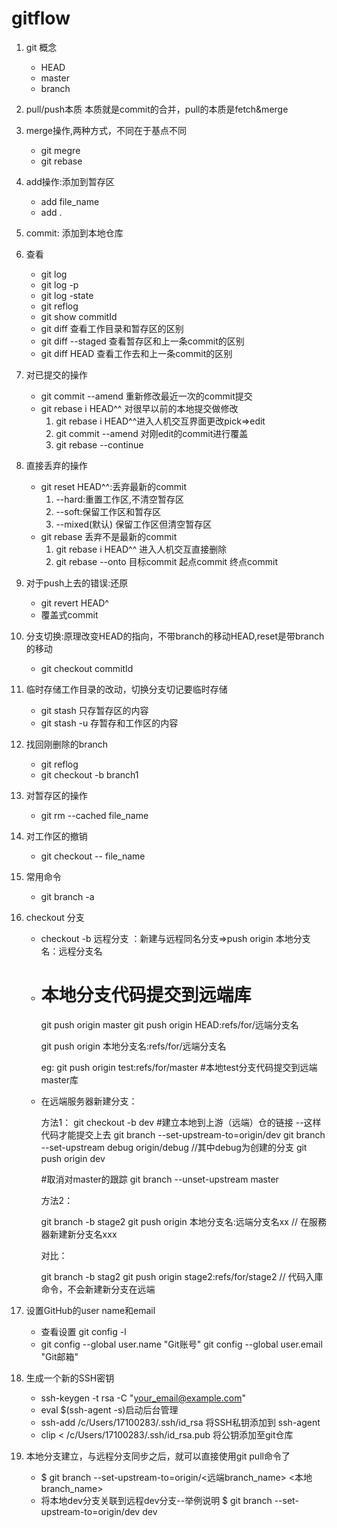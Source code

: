 # gitflow

1. git 概念
    - HEAD
    - master
    - branch
2.  pull/push本质
    本质就是commit的合并，pull的本质是fetch&merge
3. merge操作,两种方式，不同在于基点不同
    - git megre
    - git rebase
4. add操作:添加到暂存区
    - add file_name
    - add .
5. commit: 添加到本地仓库

6. 查看
    - git log
    - git log -p
    - git log -state
    - git reflog
    - git show commitId
    - git diff 查看工作目录和暂存区的区别
    - git diff --staged 查看暂存区和上一条commit的区别
    - git diff HEAD 查看工作去和上一条commit的区别
7. 对已提交的操作
    - git commit --amend 重新修改最近一次的commit提交
    - git rebase i HEAD^^ 对很早以前的本地提交做修改
        1. git rebase i HEAD^^进入人机交互界面更改pick=>edit
        2. git commit --amend 对刚edit的commit进行覆盖
        3. git rebase --continue 
8. 直接丢弃的操作
    - git reset HEAD^^:丢弃最新的commit
        1. --hard:重置工作区,不清空暂存区
        2. --soft:保留工作区和暂存区
        3. --mixed(默认) 保留工作区但清空暂存区
    - git rebase  丢弃不是最新的commit
        1. git rebase i HEAD^^ 进入人机交互直接删除
        2. git rebase --onto 目标commit 起点commit 终点commit
9. 对于push上去的错误:还原
    - git revert HEAD^
    - 覆盖式commit
10. 分支切换:原理改变HEAD的指向，不带branch的移动HEAD,reset是带branch的移动
    - git checkout commitId
11. 临时存储工作目录的改动，切换分支切记要临时存储
    - git stash 只存暂存区的内容
    - git stash -u 存暂存和工作区的内容
12. 找回刚删除的branch
    - git reflog
    - git checkout -b branch1
13. 对暂存区的操作
    - git rm --cached file_name
14. 对工作区的撤销
    - git checkout -- file_name
13. 常用命令
    - git branch -a
15. checkout 分支
    - checkout -b 远程分支 ：新建与远程同名分支=>push origin 本地分支名：远程分支名 
    - # 本地分支代码提交到远端库
        git push origin master
        git push origin HEAD:refs/for/远端分支名

        git push origin 本地分支名:refs/for/远端分支名

        eg:
        git push origin test:refs/for/master #本地test分支代码提交到远端master库
    - 在远端服务器新建分支：

        方法1：
        git checkout -b dev
        #建立本地到上游（远端）仓的链接 --这样代码才能提交上去
        git branch --set-upstream-to=origin/dev 
        git branch --set-upstream debug origin/debug //其中debug为创建的分支
        git push origin dev

        #取消对master的跟踪
        git branch --unset-upstream master

        方法2：

        git branch -b stage2
        git push origin 本地分支名:远端分支名xx  // 在服務器新建新分支名xxx

        对比：

        git branch -b stag2
        git push origin stage2:refs/for/stage2 // 代码入庫命令，不会新建新分支在远端
16. 设置GitHub的user name和email
    - 查看设置 git config -l
    - git config --global user.name "Git账号" git config            --global user.email "Git邮箱"
17. 生成一个新的SSH密钥
    - ssh-keygen -t rsa -C "your_email@example.com"
    - eval $(ssh-agent -s)启动后台管理
    - ssh-add /c/Users/17100283/.ssh/id_rsa 将SSH私钥添加到 ssh-agent
    - clip < /c/Users/17100283/.ssh/id_rsa.pub 将公钥添加至git仓库
18. 本地分支建立，与远程分支同步之后，就可以直接使用git pull命令了
    - $ git branch --set-upstream-to=origin/<远端branch_name> <本地branch_name>
    - 将本地dev分支关联到远程dev分支--举例说明
    $ git branch --set-upstream-to=origin/dev dev  
